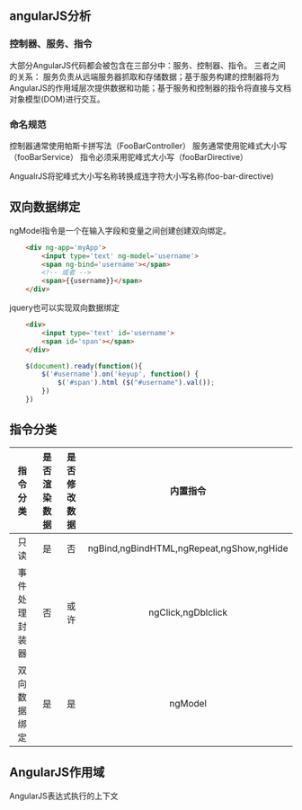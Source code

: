 ## angularJS分析
### 控制器、服务、指令
大部分AngularJS代码都会被包含在三部分中：服务、控制器、指令。
三者之间的关系：
服务负责从远端服务器抓取和存储数据；基于服务构建的控制器将为AngularJS的作用域层次提供数据和功能；基于服务和控制器的指令将直接与文档对象模型(DOM)进行交互。

### 命名规范
控制器通常使用帕斯卡拼写法（FooBarController）
服务通常使用驼峰式大小写（fooBarService）
指令必须采用驼峰式大小写（fooBarDirective）

AngualrJS将驼峰式大小写名称转换成连字符大小写名称(foo-bar-directive)

## 双向数据绑定
ngModel指令是一个在输入字段和变量之间创建创建双向绑定。
```html
    <div ng-app='myApp'>
        <input type='text' ng-model='username'>
        <span ng-bind='username'></span>
        <!-- 或者 -->
        <span>{{username}}</span>
    </div>
```
jquery也可以实现双向数据绑定
```html
    <div>
        <input type='text' id='username'>
        <span id='span'></span>
    </div>
```

```js
    $(document).ready(function(){
        $('#username').on('keyup', function() {
            $('#span').html ($("#username").val());
        })
    })
```

## 指令分类
|指令分类|是否渲染数据|是否修改数据|内置指令|
|:--:|:--:|:--:|:--:|
|只读|是|否|ngBind,ngBindHTML,ngRepeat,ngShow,ngHide|
|事件处理封装器|否|或许|ngClick,ngDblclick|
|双向数据绑定|是|是|ngModel|

## AngularJS作用域
AngularJS表达式执行的上下文